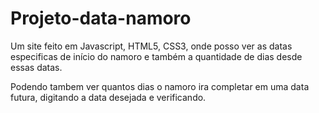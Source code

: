 # Projeto-data-namoro

Um site feito em Javascript, HTML5, CSS3, onde posso ver as datas especificas de início do namoro e também a quantidade de dias desde essas datas. 

Podendo tambem ver quantos dias o namoro ira completar em uma data futura, digitando a data desejada e verificando.
